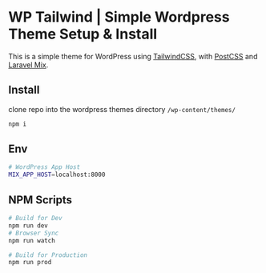# WP Tailwind | Simple Wordpress Theme Setup & Install

This is a simple theme for WordPress using [TailwindCSS](https://tailwindcss.com/), with [PostCSS](https://postcss.org) and [Laravel Mix](https://laravel-mix.com/).

## Install

clone repo into the wordpress themes directory `/wp-content/themes/`

```sh
npm i
```

## Env

```sh
# WordPress App Host
MIX_APP_HOST=localhost:8000
```

## NPM Scripts

```sh
# Build for Dev
npm run dev
# Browser Sync
npm run watch

# Build for Production
npm run prod
```
